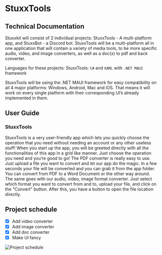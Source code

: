 # StuxxTools

## Technical Documentation

Stuxxkit will consist of 2 individual projects: StuxxTools - A multi-platform 
app, and StuxxBot - a Discord bot.
StuxxTools will be a multi-platform all in one application that will contain a 
variety of media tools, to be more specific audio, video, and image converters, as well as a doc(x) to pdf and back converter.

Languages for these projects:
StuxxTools: `C#` and `XAML` with `.NET MAUI` framework

StuxxTools will be using the .NET MAUI framework for easy compatibility on 
all 4 major platforms: Windows, Android, Mac and iOS. That means it will work on 
every single platform with their corresponding UI’s already implemented in them.

## User Guide

### StuxxTools

StuxxTools is a very user-friendly app which lets you quickly choose the 
operation that you need without needing an account or any other useless stuff!
When you start up the app, you will be greeted directly with all the 
functionalities of this app in a grid like manner. Just choose the operation you need and you’re good to go!
The PDF converter is really easy to use. Just upload a file you want 
to convert and let our app do the magic. In a few seconds your file will be 
converted and you can grab it from the app folder. You can convert from PDF to a Word Document or the other way around.
The same goes with our audio, video, image format converter. Just select which format 
you want to convert from and to, upload your file, and click on the "Convert" button.
After this, you have a button to open the file location directly.


## Project schedule

- [X] Add video converter
- [X] Add image converter
- [X] Add doc converter
- [X] Make UI fancy

![Project schedule](https://i.ibb.co/vdR4M5Y/Untitled.png)
